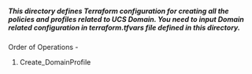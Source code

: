##### This directory defines Terraform configuration for creating all the policies and profiles related to UCS Domain. You need to input Domain related configuration in terraform.tfvars file defined in this directory.

Order of Operations -
1. Create_DomainProfile
